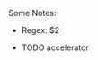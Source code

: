 Some Notes:

* Regex:
  <relation type="(.*)" target="(.*)"/>
  <relation type="$1">$2</relation>

* TODO accelerator